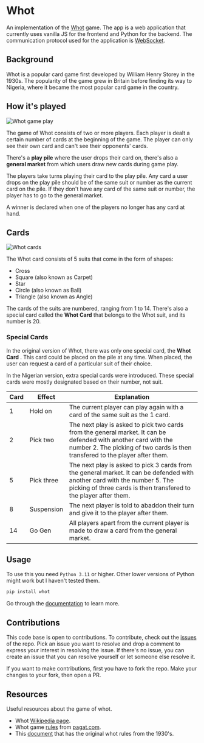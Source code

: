 # Whot

An implementation of the [Whot](https://en.wikipedia.org/wiki/Whot!) game. The app is a web application that currently uses vanilla JS for the frontend and Python for the backend. The communication protocol used for the application is [WebSocket](https://en.wikipedia.org/wiki/WebSocket).

## Background 

Whot is a popular card game first developed by William Henry Storey in the 1930s. The popularity of the game grew in Britain before finding its way to Nigeria, where it became the most popular card game in the country.

## How it's played

![Whot game play](https://raw.githubusercontent.com/EteimZ/whot/main/gameplay.png)

The game of Whot consists of two or more players. Each player is dealt a certain number of cards at the beginning of the game. The player can only see their own card and can't see their opponents' cards.

There's a **play pile** where the user drops their card on, there's also a **general market** from which users draw new cards during game play.

The players take turns playing their card to the play pile. Any card a user drops on the play pile should be of the same suit or number as the current card on the pile. If they don't have any card of the same suit or number, the player has to go to the general market.

A winner is declared when one of the players no longer has any card at hand.

## Cards

![Whot cards](https://raw.githubusercontent.com/EteimZ/whot/main/cards.png)

The Whot card consists of 5 suits that come in the form of shapes:
- Cross
- Square (also known as Carpet)
- Star
- Circle (also known as Ball)
- Triangle (also known as Angle)

The cards of the suits are numbered, ranging from 1 to 14. There's also a special card called the **Whot Card** that belongs to the Whot suit, and its number is 20.

### Special Cards

In the original version of Whot, there was only one special card, the  **Whot Card** . This card could be placed on the pile at any time. When placed, the user can request a card of a particular suit of their choice. 

In the Nigerian version, extra special cards were introduced. These special cards were mostly designated based on their number, not suit. 


| Card        | Effect      | Explanation      |
| ----------- | ----------- | ---------------- |
| 1           | Hold on     | The current player can play again with a card of the same suit as the 1 card.           |
| 2           | Pick two    | The next play is asked to pick two cards from the general market. It can be defended with another card with the number 2. The picking of two cards is then transfered to the player after them.            |
| 5           | Pick three  | The next play is asked to pick 3 cards from the general market. It can be defended with another card with the number 5. The picking of three cards is then transfered to the player after them.             |
| 8           | Suspension  | The next player is told to abaddon their turn and give it to the player after them.             |
| 14          | Go Gen      | All players apart from the current player is made to draw a card from the general market.             |


## Usage

To use this you need `Python 3.11` or higher. Other lower versions of Python might work but I haven't tested them.


```bash
pip install whot
```

Go through the [documentation](https://whot.readthedocs.io/en/latest/) to learn more.

## Contributions

This code base is open to contributions. To contribute, check out the [issues](https://github.com/EteimZ/whot/issues) of the repo. Pick an issue you want to resolve and drop a comment to express your interest in resolving the issue. If there's no issue, you can create an issue that you can resolve yourself or let someone else resolve it.

If you want to make contributions, first you have to fork the repo. Make your changes to your fork, then open a PR.

## Resources

Useful resources about the game of whot.
- Whot [Wikipedia page](https://en.wikipedia.org/wiki/Whot!).
- Whot game [rules](https://www.pagat.com/com/whot.html) from [pagat.com](https://en.wikipedia.org/wiki/Pagat.com).
- This [document](https://www.gamecatalog.org/rules/Storey+Co_Whot.pdf) that has the original whot rules from the 1930's.